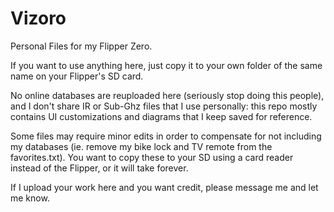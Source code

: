 # Vizoro
Personal Files for my Flipper Zero.

If you want to use anything here, just copy it to your own folder of the same name on your Flipper's SD card.

No online databases are reuploaded here (seriously stop doing this people), and I don't share IR or Sub-Ghz files that I use personally: this repo mostly contains UI customizations and diagrams that I keep saved for reference.

Some files may require minor edits in order to compensate for not including my databases (ie. remove my bike lock and TV remote from the favorites.txt).
You want to copy these to your SD using a card reader instead of the Flipper, or it will take forever.

If I upload your work here and you want credit, please message me and let me know.
